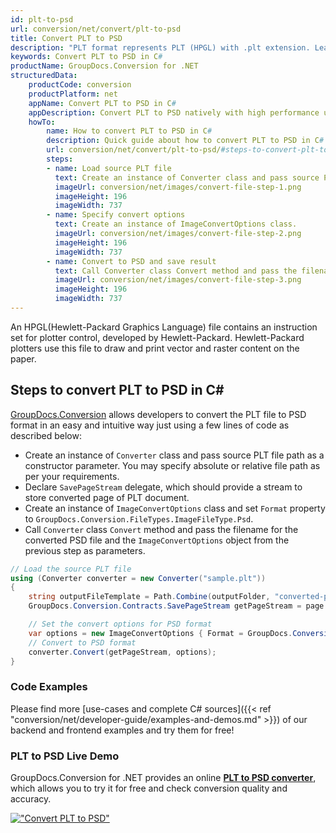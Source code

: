 ```yaml
---
id: plt-to-psd
url: conversion/net/convert/plt-to-psd
title: Convert PLT to PSD
description: "PLT format represents PLT (HPGL) with .plt extension. Learn how to convert PLT to PSD file programmatically in C# language using GroupDocs.Conversion for .NET library."
keywords: Convert PLT to PSD in C#
productName: GroupDocs.Conversion for .NET
structuredData:
    productCode: conversion
    productPlatform: net
    appName: Convert PLT to PSD in C#
    appDescription: Convert PLT to PSD natively with high performance using C# language and server side GroupDocs.Conversion for .NET APIs, without the use of any software like Microsoft or Open Office.
    howTo:
        name: How to convert PLT to PSD in C# 
        description: Quick guide about how to convert PLT to PSD in C# with high performance and accuracy.
        url: conversion/net/convert/plt-to-psd/#steps-to-convert-plt-to-psd-in-c
        steps:
        - name: Load source PLT file 
          text: Create an instance of Converter class and pass source PLT file path as a constructor parameter. You may specify absolute or relative file path as per your requirements. 
          imageUrl: conversion/net/images/convert-file-step-1.png
          imageHeight: 196
          imageWidth: 737
        - name: Specify convert options 
          text: Create an instance of ImageConvertOptions class.
          imageUrl: conversion/net/images/convert-file-step-2.png
          imageHeight: 196
          imageWidth: 737
        - name: Convert to PSD and save result 
          text: Call Converter class Convert method and pass the filename for the converted HTML file and the ImageConvertOptions object from the previous step as parameters.
          imageUrl: conversion/net/images/convert-file-step-3.png
          imageHeight: 196
          imageWidth: 737
---
```


An HPGL(Hewlett-Packard Graphics Language) file contains an instruction set for plotter control, developed by Hewlett-Packard. Hewlett-Packard plotters use this file to draw and print vector and raster content on the paper.

## Steps to convert PLT to PSD in C#

[GroupDocs.Conversion](https://products.groupdocs.com/conversion/net) allows developers to convert the PLT file to PSD format in an easy and intuitive way just using a few lines of code as described below:

* Create an instance of `Converter` class and pass source PLT file path as a constructor parameter. You may specify absolute or relative file path as per your requirements. 
* Declare `SavePageStream` delegate, which should provide a stream to store converted page of PLT document.
* Create an instance of `ImageConvertOptions` class and set `Format` property to `GroupDocs.Conversion.FileTypes.ImageFileType.Psd`.
* Call `Converter` class `Convert` method and pass the filename for the converted PSD file and the `ImageConvertOptions` object from the previous step as parameters.

```csharp
// Load the source PLT file
using (Converter converter = new Converter("sample.plt"))
{
    string outputFileTemplate = Path.Combine(outputFolder, "converted-page-{0}.psd");
    GroupDocs.Conversion.Contracts.SavePageStream getPageStream = page => new FileStream(string.Format(outputFileTemplate, page), FileMode.Create);

    // Set the convert options for PSD format
    var options = new ImageConvertOptions { Format = GroupDocs.Conversion.FileTypes.ImageFileType.Psd };   
    // Convert to PSD format
    converter.Convert(getPageStream, options);
}
```

### Code Examples

Please find more [use-cases and complete C# sources]({{< ref "conversion/net/developer-guide/examples-and-demos.md" >}}) of our backend and frontend examples and try them for free!

### PLT to PSD Live Demo

GroupDocs.Conversion for .NET provides an online [**PLT to PSD converter**](https://products.groupdocs.app/conversion/plt-to-psd), which allows you to try it for free and check conversion quality and accuracy.

[!["Convert PLT to PSD"](conversion/net/images/convert-to-psd/convert-plt-to-psd.png)](https://products.groupdocs.app/conversion/plt-to-psd)